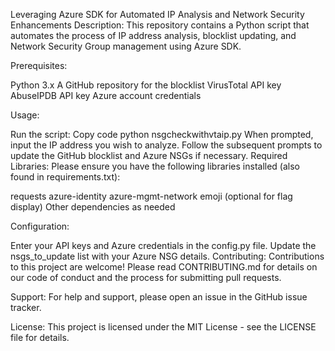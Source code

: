 Leveraging Azure SDK for Automated IP Analysis and Network Security Enhancements
Description:
This repository contains a Python script that automates the process of IP address analysis, blocklist updating, and Network Security Group management using Azure SDK.

Prerequisites:

Python 3.x
A GitHub repository for the blocklist
VirusTotal API key
AbuseIPDB API key
Azure account credentials


Usage:

Run the script:
Copy code
python nsgcheckwithvtaip.py
When prompted, input the IP address you wish to analyze.
Follow the subsequent prompts to update the GitHub blocklist and Azure NSGs if necessary.
Required Libraries:
Please ensure you have the following libraries installed (also found in requirements.txt):

requests
azure-identity
azure-mgmt-network
emoji (optional for flag display)
Other dependencies as needed

Configuration:

Enter your API keys and Azure credentials in the config.py file.
Update the nsgs_to_update list with your Azure NSG details.
Contributing:
Contributions to this project are welcome! Please read CONTRIBUTING.md for details on our code of conduct and the process for submitting pull requests.

Support:
For help and support, please open an issue in the GitHub issue tracker.

License:
This project is licensed under the MIT License - see the LICENSE file for details.
